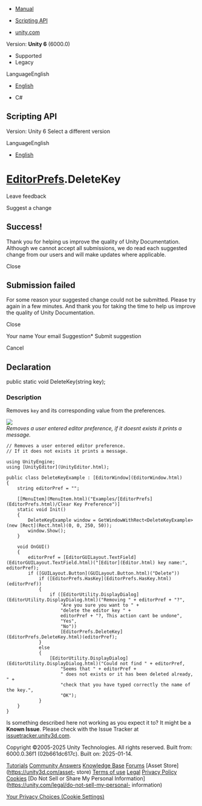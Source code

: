 [ ]()

  * [Manual](../Manual/index.html)
  * [Scripting API](../ScriptReference/index.html)

  * [unity.com](https://unity.com/)

Version: **Unity 6** (6000.0)

  * Supported
  * Legacy

LanguageEnglish

  * [English]()

  * C#

[ ](https://docs.unity3d.com)

## Scripting API

Version: Unity 6 Select a different version

LanguageEnglish

  * [English]()

#  [EditorPrefs](EditorPrefs.html).DeleteKey

Leave feedback

Suggest a change

## Success!

Thank you for helping us improve the quality of Unity Documentation. Although
we cannot accept all submissions, we do read each suggested change from our
users and will make updates where applicable.

Close

## Submission failed

For some reason your suggested change could not be submitted. Please <a>try
again</a> in a few minutes. And thank you for taking the time to help us
improve the quality of Unity Documentation.

Close

Your name Your email Suggestion* Submit suggestion

Cancel

[ ]()

## Declaration

public static void DeleteKey(string key);

### Description

Removes `key` and its corresponding value from the preferences.

![](../StaticFiles/ScriptRefImages/RemoveSpecificEditorPrefs.png)  
_Removes a user entered editor preference, if it doesnt exists it prints a
message._

    
    
    // Removes a user entered editor preference.
    // If it does not exists it prints a message.  
      
    using UnityEngine;
    using [UnityEditor](UnityEditor.html);  
      
    public class DeleteKeyExample : [EditorWindow](EditorWindow.html)
    {
        string editorPref = "";  
      
        [[MenuItem](MenuItem.html)("Examples/[EditorPrefs](EditorPrefs.html)/Clear Key Preference")]
        static void Init()
        {
            DeleteKeyExample window = GetWindowWithRect<DeleteKeyExample>(new [Rect](Rect.html)(0, 0, 250, 50));
            window.Show();
        }  
      
        void OnGUI()
        {
            editorPref = [EditorGUILayout.TextField](EditorGUILayout.TextField.html)("[Editor](Editor.html) key name:", editorPref);
            if ([GUILayout.Button](GUILayout.Button.html)("Delete"))
                if ([EditorPrefs.HasKey](EditorPrefs.HasKey.html)(editorPref))
                {
                    if ([EditorUtility.DisplayDialog](EditorUtility.DisplayDialog.html)("Removing " + editorPref + "?",
                        "Are you sure you want to " +
                        "delete the editor key " +
                        editorPref + "?, This action cant be undone",
                        "Yes",
                        "No"))
                        [EditorPrefs.DeleteKey](EditorPrefs.DeleteKey.html)(editorPref);
                }
                else
                {
                    [EditorUtility.DisplayDialog](EditorUtility.DisplayDialog.html)("Could not find " + editorPref,
                        "Seems that " + editorPref +
                        " does not exists or it has been deleted already, " +
                        "check that you have typed correctly the name of the key.",
                        "OK");
                }
        }
    }
    

Is something described here not working as you expect it to? It might be a
**Known Issue**. Please check with the Issue Tracker at
[issuetracker.unity3d.com](https://issuetracker.unity3d.com).

Copyright ©2005-2025 Unity Technologies. All rights reserved. Built from:
6000.0.36f1 (02b661dc617c). Built on: 2025-01-14.

[Tutorials](https://unity3d.com/learn) [Community
Answers](https://answers.unity3d.com) [Knowledge
Base](https://support.unity3d.com/hc/en-us)
[Forums](https://forum.unity3d.com) [Asset Store](https://unity3d.com/asset-
store) [Terms of use](https://docs.unity3d.com/Manual/TermsOfUse.html)
[Legal](https://unity.com/legal) [Privacy
Policy](https://unity.com/legal/privacy-policy)
[Cookies](https://unity.com/legal/cookie-policy) [Do Not Sell or Share My
Personal Information](https://unity.com/legal/do-not-sell-my-personal-
information)

[Your Privacy Choices (Cookie Settings)](javascript:void\(0\);)

